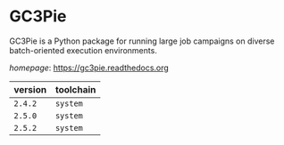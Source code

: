 # GC3Pie

GC3Pie is a Python package for running large job campaigns on diverse batch-oriented execution  environments.

*homepage*: <https://gc3pie.readthedocs.org>

version | toolchain
--------|----------
``2.4.2`` | ``system``
``2.5.0`` | ``system``
``2.5.2`` | ``system``
